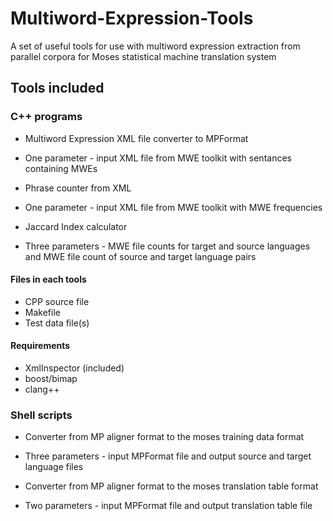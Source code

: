 # Multiword-Expression-Tools
A set of useful tools for use with multiword expression extraction from parallel corpora for Moses statistical machine translation system

## Tools included
### C++ programs
* Multiword Expression XML file converter to MPFormat
- One parameter - input XML file from MWE toolkit with sentances containing MWEs
* Phrase counter from XML
- One parameter - input XML file from MWE toolkit with MWE frequencies
* Jaccard Index calculator
- Three parameters - MWE file counts for target and source languages and MWE file count of source and target language pairs
#### Files in each tools
* CPP source file
* Makefile
* Test data file(s)
#### Requirements
* XmlInspector (included)
* boost/bimap
* clang++

### Shell scripts
* Converter from MP aligner format to the moses training data format
- Three parameters - input MPFormat file and output source and target language files
* Converter from MP aligner format to the moses translation table format
- Two parameters - input MPFormat file and output translation table file
